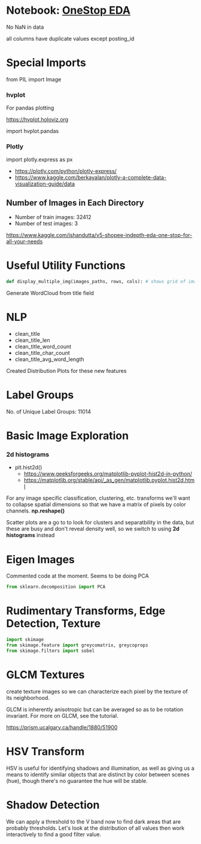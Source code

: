 # Notebook: [OneStop EDA](https://www.kaggle.com/ishandutta/v5-shopee-indepth-eda-one-stop-for-all-your-needs)

No NaN in data

all columns have duplicate values except posting_id

# Special Imports

from PIL import Image

### hvplot

For pandas plotting

https://hvplot.holoviz.org

import hvplot.pandas


### Plotly 

import plotly.express as px


- https://plotly.com/python/plotly-express/
- https://www.kaggle.com/berkayalan/plotly-a-complete-data-visualization-guide/data

## Number of Images in Each Directory

- Number of train images: 32412
- Number of test images:  3

https://www.kaggle.com/ishandutta/v5-shopee-indepth-eda-one-stop-for-all-your-needs

# Useful Utility Functions

```python
def display_multiple_img(images_paths, rows, cols): # shows grid of images
```

Generate WordCloud from title field


# NLP

- clean_title
- clean_title_len
- clean_title_word_count
- clean_title_char_count
- clean_title_avg_word_length

Created Distribution Plots for these new features 


# Label Groups

No. of Unique Label Groups: 11014

# Basic Image Exploration

### 2d histograms

- plt.hist2d()
   - https://www.geeksforgeeks.org/matplotlib-pyplot-hist2d-in-python/
   - https://matplotlib.org/stable/api/_as_gen/matplotlib.pyplot.hist2d.html


For any image specific classification, clustering, etc. transforms we'll want to collapse spatial dimensions so that we have a matrix of pixels by color channels. **np.reshape()**


Scatter plots are a go to to look for clusters and separatbility in the data, but these are busy and don't reveal density well, so we switch to using **2d histograms** instead

# Eigen Images

Commented code at the moment.  Seems to be doing PCA

```python
from sklearn.decomposition import PCA
```

# Rudimentary Transforms, Edge Detection, Texture

```python
import skimage
from skimage.feature import greycomatrix, greycoprops
from skimage.filters import sobel
```

# GLCM Textures

create texture images so we can characterize each pixel by the texture of its neighborhood.

GLCM is inherently anisotropic but can be averaged so as to be rotation invariant. For more on GLCM, see the tutorial.

https://prism.ucalgary.ca/handle/1880/51900

# HSV Transform

HSV is useful for identifying shadows and illumination, as well as giving us a means to identify similar objects that are distinct by color between scenes (hue), though there's no guarantee the hue will be stable.

# Shadow Detection

We can apply a threshold to the V band now to find dark areas that are probably thresholds. Let's look at the distribution of all values then work interactively to find a good filter value.


